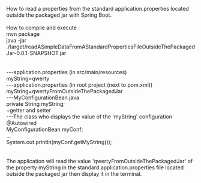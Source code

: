 How to read a properties from the standard application.properties located outside the packaged jar with Spring Boot.<br/>
<br/>
How to compile and execute :<br/>
mvn package<br/>
java -jar ./target/readASimpleDataFromAStandardPropertiesFileOutsideThePackagedJar-0.0.1-SNAPSHOT.jar<br/>
<br/>
<br/>
---application.properties (in src/main/resources)<br/>
myString=qwerty<br/>
---application.properties (in root project (next to pom.xml))<br/>
myString=qwertyFromOutsideThePackagedJar<br/>
---MyConfigurationBean.java<br/>
private String myString;<br/>
+getter and setter<br/>
---The class who displays the value of the 'myString' configuration<br/>
@Autowired<br/>
MyConfigurationBean myConf;<br/>
...<br/>
System.out.println(myConf.getMyString());<br/>
<br/>
<br/>
The application will read the value 'qwertyFromOutsideThePackagedJar' of the property myString in the standard application.properties file located outside the packaged jar then display it in the terminal.<br/>


